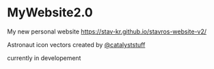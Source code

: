 # MyWebsite2.0
My new personal website
https://stav-kr.github.io/stavros-website-v2/

Astronaut icon vectors created by <a href="https://www.freepik.com/catalyststuff" target="blank">@catalyststuff</a>

currently in developement
